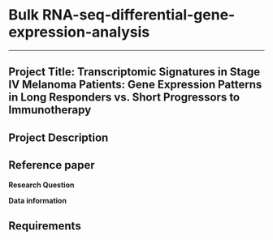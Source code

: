 # Bulk RNA-seq-differential-gene-expression-analysis
---

**Project Title: Transcriptomic Signatures in Stage IV Melanoma Patients: Gene Expression Patterns in Long Responders vs. Short Progressors to Immunotherapy**
---  

**Project Description**  
---  
**Reference paper**  
---


**Research Question**


**Data information**  


**Requirements**  
---  

